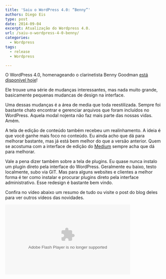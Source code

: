 ```yaml
---
title: 'Saiu o WordPress 4.0: “Benny”'
authors: Diego Eis
type: post
date: 2014-09-04
excerpt: Atualização do Wordpress 4.0.
url: /saiu-o-wordpress-4-0-benny/
categories:
  - Wordpress
tags:
  - release
  - Wordpress

---
```

O WordPress 4.0, homenageando o clarinetista Benny Goodman [está disponível hoje][1]!

Ele trouxe uma série de mudanças interessantes, mas nada muito grande, basicamente pequenas mudancas de design na interface.

Uma dessas mudanças é a área de media que toda reestilizada. Sempre foi bastante chato encontrar e gerenciar arquivos que foram incluídos no WordPress. Aquela modal nojenta não faz mais parte das nossas vidas. Amém.

A tela de edição de conteúdo também recebeu um realinhamento. A ideia é que você ganhe mais foco no conteúdo. Eu ainda acho que dá para melhorar bastante, mas já está bem melhor do que a versão anterior. Quem se acostuma com a interface de edição do [Medium][2] sempre acha que dá para melhorar.

Vale a pena dizer também sobre a tela de plugins. Eu quase nunca instalo um plugin direto pela interface do WordPress. Geralmente eu baixo, testo localmente, subo via GIT. Mas para alguns websites e clientes a melhor forma é ter como instalar e procurar plugins direto pela interface administrativo. Esse redesign é bastante bem vindo.

Confira no vídeo abaixo um resumo de tudo ou visite o post do blog deles para ver outros vídeos das novidades.

<embed type="application/x-shockwave-flash" src="http://s0.videopress.com/player.swf?v=1.03" width="400" height="224" wmode="direct" seamlesstabbing="true" allowfullscreen="true" allowscriptaccess="always" overstretch="true" flashvars="guid=bUdzKMro&isDynamicSeeking=true">
</embed>

 [1]: http://wordpress.org/news/2014/09/benny/
 [2]: http://medium.com/@diegoeis/